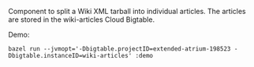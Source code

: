 Component to split a Wiki XML tarball into individual articles.
The articles are stored in the wiki-articles Cloud Bigtable.

Demo:

```
bazel run --jvmopt='-Dbigtable.projectID=extended-atrium-198523 -Dbigtable.instanceID=wiki-articles' :demo
```
